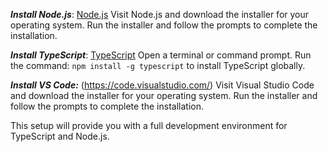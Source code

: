 ***Install Node.js***:
[Node.js](https://nodejs.org/en/)
Visit Node.js and download the installer for your operating system.
Run the installer and follow the prompts to complete the installation.

***Install TypeScript***:
[TypeScript](https://www.typescriptlang.org/download)
Open a terminal or command prompt.
Run the command: `npm install -g typescript` to install TypeScript globally.

***Install VS Code:***
(https://code.visualstudio.com/)
Visit Visual Studio Code and download the installer for your operating system.
Run the installer and follow the prompts to complete the installation.

This setup will provide you with a full development environment for TypeScript and Node.js.
